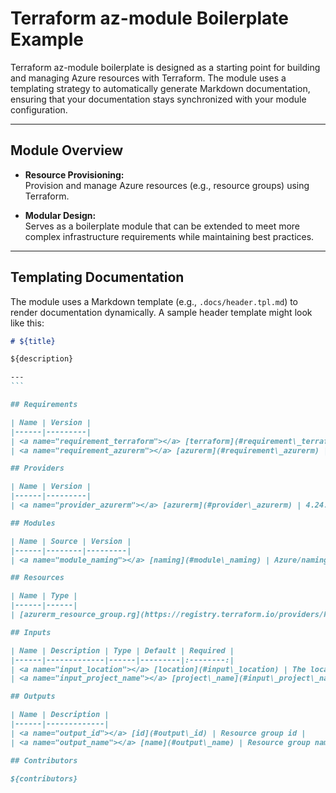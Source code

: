 # Terraform az-module Boilerplate Example

Terraform az-module boilerplate is designed as a starting point for building and managing Azure resources with Terraform. The module uses a templating strategy to automatically generate Markdown documentation, ensuring that your documentation stays synchronized with your module configuration.

---

## Module Overview

- **Resource Provisioning:**  
  Provision and manage Azure resources (e.g., resource groups) using Terraform.

- **Modular Design:**  
  Serves as a boilerplate module that can be extended to meet more complex infrastructure requirements while maintaining best practices.

---

## Templating Documentation

The module uses a Markdown template (e.g., `.docs/header.tpl.md`) to render documentation dynamically. A sample header template might look like this:

````markdown
# ${title}

${description}

---
```

## Requirements

| Name | Version |
|------|---------|
| <a name="requirement_terraform"></a> [terraform](#requirement\_terraform) | >= 1.10 |
| <a name="requirement_azurerm"></a> [azurerm](#requirement\_azurerm) | = 4.24.0 |

## Providers

| Name | Version |
|------|---------|
| <a name="provider_azurerm"></a> [azurerm](#provider\_azurerm) | 4.24.0 |

## Modules

| Name | Source | Version |
|------|--------|---------|
| <a name="module_naming"></a> [naming](#module\_naming) | Azure/naming/azurerm | ~> 0.3 |

## Resources

| Name | Type |
|------|------|
| [azurerm_resource_group.rg](https://registry.terraform.io/providers/hashicorp/azurerm/4.24.0/docs/resources/resource_group) | resource |

## Inputs

| Name | Description | Type | Default | Required |
|------|-------------|------|---------|:--------:|
| <a name="input_location"></a> [location](#input\_location) | The location/region for the resource group | `string` | `"West Europe"` | no |
| <a name="input_project_name"></a> [project\_name](#input\_project\_name) | The name of the project | `string` | n/a | yes |

## Outputs

| Name | Description |
|------|-------------|
| <a name="output_id"></a> [id](#output\_id) | Resource group id |
| <a name="output_name"></a> [name](#output\_name) | Resource group name |

## Contributors

${contributors}
